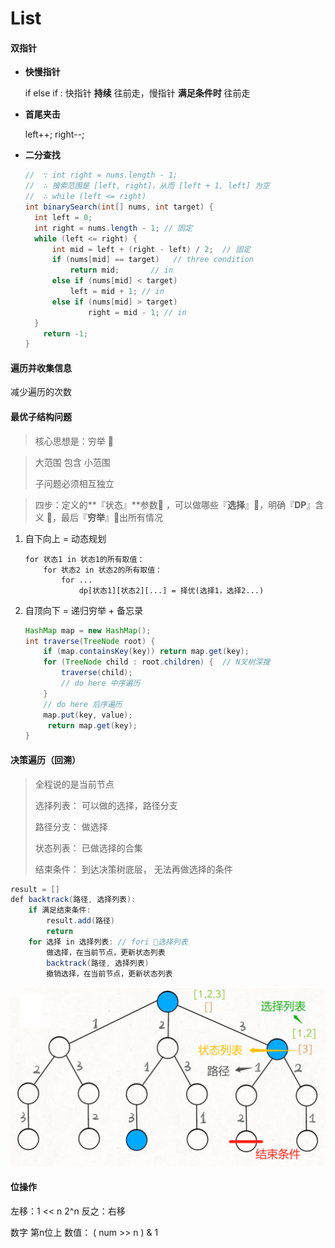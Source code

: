 # List

#### 双指针

+ **快慢指针**

  if else if : 快指针 **持续** 往前走，慢指针 **满足条件时** 往前走

+ **首尾夹击**

  left++; right--;

+ **二分查找**

  ```java
  //  ∵ int right = nums.length - 1; 
  //  ∴ 搜索范围是 [left, right]，从而 [left + 1, left] 为空
  //  ∴ while (left <= right)  
  int binarySearch(int[] nums, int target) {
  	int left = 0;
  	int right = nums.length - 1; // 固定
   	while (left <= right) { 
      	int mid = left + (right - left) / 2;  // 固定
      	if (nums[mid] == target)   // three condition
          	return mid;       // in
      	else if (nums[mid] < target)
          	left = mid + 1; // in
      	else if (nums[mid] > target)
         		right = mid - 1; // in
  	} 
      return -1;
  }
  ```



#### 遍历并收集信息

减少遍历的次数



#### 最优子结构问题

>  核心思想是：穷举 🍛

>  大范围 包含 小范围
>
>  子问题必须相互独立

> 四步：定义的**『状态』**参数🥠 ，可以做哪些『**选择**』🌮，明确『**DP**』含义 🥙，最后『**穷举**』🥩出所有情况

1. 自下向上 = 动态规划

   ```
   for 状态1 in 状态1的所有取值：
       for 状态2 in 状态2的所有取值：
           for ...
               dp[状态1][状态2][...] = 择优(选择1，选择2...)
   ```

2. 自顶向下 = 递归穷举 + 备忘录

   ``` java
   HashMap map = new HashMap();
   int traverse(TreeNode root) {
       if (map.containsKey(key)) return map.get(key);
       for (TreeNode child : root.children) {  // N叉树深搜
           traverse(child);
           // do here 中序遍历
       }
       // do here 后序遍历
       map.put(key, value);
      	return map.get(key);
   }
   ```

   

#### 决策遍历（回溯）

>全程说的是当前节点
>
>选择列表： 可以做的选择，路径分支  
>
>路径分支： 做选择
>
>状态列表： 已做选择的合集  
>
>结束条件： 到达决策树底层， ⽆法再做选择的条件  

``` java
result = []
def backtrack(路径, 选择列表):
    if 满⾜结束条件:
        result.add(路径)
        return
    for 选择 in 选择列表: // fori 🥗选择列表 
        做选择，在当前节点，更新状态列表  
        backtrack(路径, 选择列表) 
        撤销选择，在当前节点，更新状态列表  
```

<img src="./pictures/image-20201001230237427.png" style="zoom:50%;" />



#### 位操作

左移：1 << n    2^n       反之：右移

数字 第n位上 数值： ( num >> n ) & 1